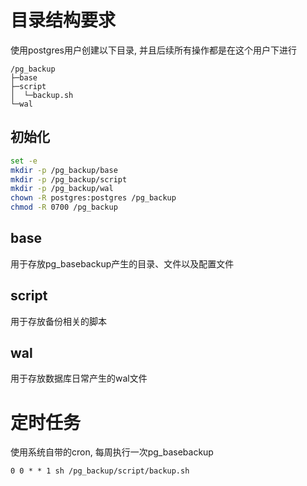 # 目录结构要求

使用postgres用户创建以下目录, 并且后续所有操作都是在这个用户下进行

```
/pg_backup
├─base
├─script
│  └─backup.sh
└─wal
```

## 初始化

```bash
set -e
mkdir -p /pg_backup/base
mkdir -p /pg_backup/script
mkdir -p /pg_backup/wal
chown -R postgres:postgres /pg_backup
chmod -R 0700 /pg_backup
```

## base

用于存放pg_basebackup产生的目录、文件以及配置文件

## script

用于存放备份相关的脚本

## wal

用于存放数据库日常产生的wal文件

# 定时任务

使用系统自带的cron, 每周执行一次pg_basebackup

```txt
0 0 * * 1 sh /pg_backup/script/backup.sh
```